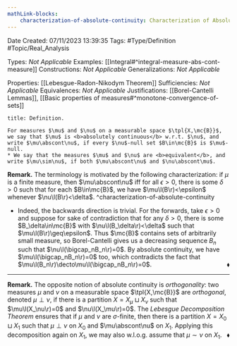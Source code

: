 ```yaml
---
mathLink-blocks:
    characterization-of-absolute-continuity: Characterization of Absolute Continuity
---
```


<div class="topSpace"></div>

Date Created: 07/11/2023 13:39:35
Tags: #Type/Definition #Topic/Real_Analysis

Types: <i>Not Applicable</i>
Examples: [[Integral#^integral-measure-abs-cont-measure]]
Constructions: <i>Not Applicable</i>
Generalizations: <i>Not Applicable</i>

Properties: [[Lebesgue-Radon-Nikodym Theorem]]
Sufficiencies: <i>Not Applicable</i>
Equivalences: <i>Not Applicable</i>
Justifications: [[Borel-Cantelli Lemmas]], [[Basic properties of measures#^monotone-convergence-of-sets]]

``` ad-Definition
title: Definition.

For measures $\mu$ and $\nu$ on a measurable space $\tpl{X,\mc{B}}$, we say that $\mu$ is <b>absolutely continuous</b> w.r.t. $\nu$, and write $\mu\abscont\nu$, if every $\nu$-null set $B\in\mc{B}$ is $\mu$-null.
* We say that the measures $\mu$ and $\nu$ are <b>equivalent</b>, and write $\mu\sim\nu$, if both $\mu\abscont\nu$ and $\nu\abscont\mu$.

```

<b>Remark.</b> The terminology is motivated by the following characterization: if $\mu$ is a finite measure, then $\mu\abscont\nu$ iff for all $\epsilon>0$, there is some $\delta>0$ such that for each $B\in\mc{B}$, we have $\mu\l(B\r)<\epsilon$ whenever $\nu\l(B\r)<\delta$. ^characterization-of-absolute-continuity
* Indeed, the backwards direction is trivial. For the forwards, take $\epsilon>0$ and suppose for sake of contradiction that for any $\delta>0$, there is some $B_\delta\in\mc{B}$ with $\nu\l(B_\delta\r)<\delta$ such that $\mu\l(B\r)\geq\epsilon$. Thus $\mc{B}$ contains sets of arbitrarily small measure, so Borel-Cantelli gives us a decreasing sequence $B_n$ such that $\nu\l(\bigcap_nB_n\r)=0$. By absolute continuity, we have $\mu\l(\bigcap_nB_n\r)=0$ too, which contradicts the fact that $\mu\l(B_n\r)\decto\mu\l(\bigcap_nB_n\r)=0$.<span style="float:right;">$\blacklozenge$</span>

---

<b>Remark.</b> The opposite notion of absolute continuity is <i>orthogonality</i>: two measures $\mu$ and $\nu$ on a measurable space $\tpl{X,\mc{B}}$ are <i>orthogonal</i>, denoted $\mu\perp\nu$, if there is a partition $X=X_\mu\sqcup X_\nu$ such that $\mu\l(X_\nu\r)=0$ and $\nu\l(X_\mu\r)=0$. The <i>Lebesgue Decomposition Theorem</i> ensures that if $\mu$ and $\nu$ are $\sigma$-finite, then there is a partition $X=X_0\sqcup X_1$ such that $\mu\perp\nu$ on $X_0$ and $\mu\abscont\nu$ on $X_1$. Applying this decomposition again on $X_1$, we may also w.l.o.g. assume that $\mu\sim\nu$ on $X_1$.<span style="float:right;">$\blacklozenge$</span>
